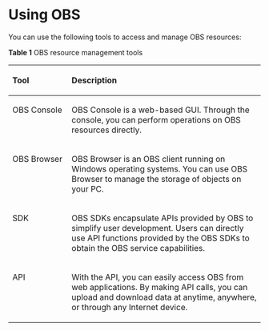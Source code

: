 # Using OBS<a name="obs_03_0203"></a>

You can use the following tools to access and manage OBS resources:

**Table  1**  OBS resource management tools

<a name="table95276448493"></a>
<table><thead align="left"><tr id="row1527844104914"><th class="cellrowborder" valign="top" width="23.48%" id="mcps1.2.3.1.1"><p id="p352713445495"><a name="p352713445495"></a><a name="p352713445495"></a>Tool</p>
</th>
<th class="cellrowborder" valign="top" width="76.52%" id="mcps1.2.3.1.2"><p id="p1652794404910"><a name="p1652794404910"></a><a name="p1652794404910"></a>Description</p>
</th>
</tr>
</thead>
<tbody><tr id="row452724410491"><td class="cellrowborder" valign="top" width="23.48%" headers="mcps1.2.3.1.1 "><p id="p15271447490"><a name="p15271447490"></a><a name="p15271447490"></a>OBS Console</p>
</td>
<td class="cellrowborder" valign="top" width="76.52%" headers="mcps1.2.3.1.2 "><p id="p155276441494"><a name="p155276441494"></a><a name="p155276441494"></a>OBS Console is a web-based GUI. Through the console, you can perform operations on OBS resources directly.</p>
</td>
</tr>
<tr id="row752744464920"><td class="cellrowborder" valign="top" width="23.48%" headers="mcps1.2.3.1.1 "><p id="p752784416490"><a name="p752784416490"></a><a name="p752784416490"></a>OBS Browser</p>
</td>
<td class="cellrowborder" valign="top" width="76.52%" headers="mcps1.2.3.1.2 "><p id="p75271144204914"><a name="p75271144204914"></a><a name="p75271144204914"></a>OBS Browser is an OBS client running on Windows operating systems. You can use OBS Browser to manage the storage of objects on your PC.</p>
</td>
</tr>
<tr id="row17528444194913"><td class="cellrowborder" valign="top" width="23.48%" headers="mcps1.2.3.1.1 "><p id="p1852824444918"><a name="p1852824444918"></a><a name="p1852824444918"></a>SDK</p>
</td>
<td class="cellrowborder" valign="top" width="76.52%" headers="mcps1.2.3.1.2 "><p id="p11528134416497"><a name="p11528134416497"></a><a name="p11528134416497"></a>OBS SDKs encapsulate APIs provided by OBS to simplify user development. Users can directly use API functions provided by the OBS SDKs to obtain the OBS service capabilities.</p>
</td>
</tr>
<tr id="row1152810445492"><td class="cellrowborder" valign="top" width="23.48%" headers="mcps1.2.3.1.1 "><p id="p13528174418494"><a name="p13528174418494"></a><a name="p13528174418494"></a>API</p>
</td>
<td class="cellrowborder" valign="top" width="76.52%" headers="mcps1.2.3.1.2 "><p id="p652811441496"><a name="p652811441496"></a><a name="p652811441496"></a>With the API, you can easily access OBS from web applications. By making API calls, you can upload and download data at anytime, anywhere, or through any Internet device.</p>
</td>
</tr>
</tbody>
</table>


